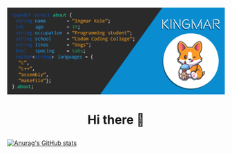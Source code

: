 ![Image of Yaktocat](https://github.com/K1ngmar/K1ngmar/blob/main/github%20about.png)
# <p align="center"> Hi there 👋 </p>

[![Anurag's GitHub stats](https://github-readme-stats.vercel.app/api?username=K1ngmar)](https://github.com/anuraghazra/github-readme-stats)

